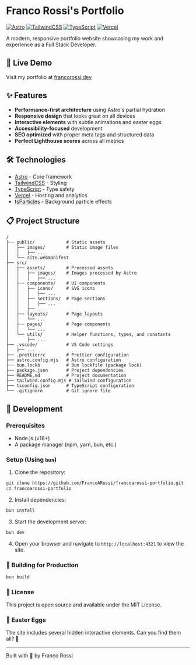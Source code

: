 # Franco Rossi's Portfolio

[![Astro](https://img.shields.io/badge/Astro-+4.16-FF5D01.svg?logo=astro&logoColor=white)](https://astro.build/)
[![TailwindCSS](https://img.shields.io/badge/TailwindCSS-+3.4-38B2AC.svg?logo=tailwind-css&logoColor=white)](https://tailwindcss.com/)
[![TypeScript](https://img.shields.io/badge/TypeScript-+5.8-3178C6.svg?logo=typescript&logoColor=white)](https://www.typescriptlang.org/)
[![Vercel](https://img.shields.io/badge/Vercel-Deployed-000000.svg?logo=vercel&logoColor=white)](https://vercel.com/)

A modern, responsive portfolio website showcasing my work and experience as a Full Stack Developer.

## 🚀 Live Demo

Visit my portfolio at [francorossi.dev](https://francorossi.dev)

## ✨ Features

- **Performance-first architecture** using Astro's partial hydration
- **Responsive design** that looks great on all devices
- **Interactive elements** with subtle animations and easter eggs
- **Accessibility-focused** development
- **SEO optimized** with proper meta tags and structured data
- **Perfect Lighthouse scores** across all metrics

## 🛠️ Technologies

- [Astro](https://astro.build/) - Core framework
- [TailwindCSS](https://tailwindcss.com/) - Styling
- [TypeScript](https://www.typescriptlang.org/) - Type safety
- [Vercel](https://vercel.com/) - Hosting and analytics
- [tsParticles](https://particles.js.org/) - Background particle effects

## 📋 Project Structure

```
/
├── public/            # Static assets
│   ├── images/        # Static image files
│   │   ├── ...
│   └── site.webmanifest
├── src/
│   ├── assets/        # Processed assets
│   │   ├── images/    # Images processed by Astro
│   │   │   ├── ...
│   ├── components/    # UI components
│   │   ├── icons/     # SVG icons
│   │   │   ├── ...
│   │   ├── sections/  # Page sections
│   │   │   ├── ...
│   │   ├── ...
│   ├── layouts/       # Page layouts
│   │   └── ...
│   ├── pages/         # Page components
│   │   └── ...
│   └── utils/         # Helper functions, types, and constants
│       ├── ...
├── .vscode/           # VS Code settings
│   ├── ...
├── .prettierrc        # Prettier configuration
├── astro.config.mjs   # Astro configuration
├── bun.lockb          # Bun lockfile (package lock)
├── package.json       # Project dependencies
├── README.md          # Project documentation
├── tailwind.config.mjs # Tailwind configuration
├── tsconfig.json      # TypeScript configuration
└── .gitignore         # Git ignore file
```

## 🧞 Development

### Prerequisites

- Node.js (v18+)
- A package manager (npm, yarn, bun, etc.)

### Setup (Using `bun`)

1. Clone the repository:

```bash
git clone https://github.com/FrancoARossi/francoarossi-portfolio.git
cd francoarossi-portfolio
```

2. Install dependencies:

```bash
bun install
```

3. Start the development server:

```bash
bun dev
```

4. Open your browser and navigate to `http://localhost:4321` to view the site.

### 🚀 Building for Production

```bash
bun build
```

### 📝 License

This project is open source and available under the MIT License.

### 🔎 Easter Eggs

The site includes several hidden interactive elements. Can you find them all? 👀

---

Built with 💜 by Franco Rossi